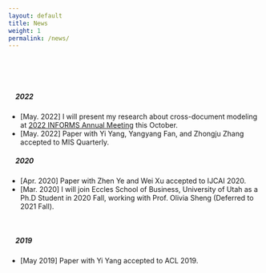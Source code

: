 ```yaml
---
layout: default
title: News
weight: 1
permalink: /news/
---
```


<br/>
<br/>
<br/>

##### &emsp;2022

* [May. 2022] I will present my research about cross-document modeling at [2022 INFORMS Annual Meeting](https://meetings.informs.org/wordpress/indianapolis2022/) this October.
* [May. 2022] Paper with Yi Yang, Yangyang Fan, and Zhongju Zhang accepted to MIS Quarterly.

##### &emsp;2020

* [Apr. 2020] Paper with Zhen Ye and Wei Xu accepted to IJCAI 2020.
* [Mar. 2020] I will join Eccles School of Business, University of Utah as a Ph.D Student in 2020 Fall, working with Prof. Olivia Sheng (Deferred to 2021 Fall).

<br/>

##### &emsp;2019

* [May 2019] Paper with Yi Yang accepted to ACL 2019.

